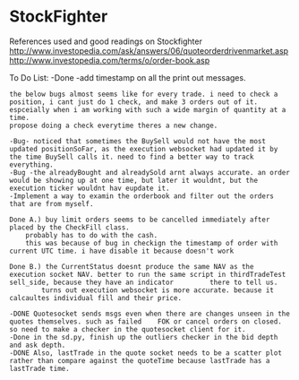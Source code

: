 # StockFighter
References used and good readings on Stockfighter 
http://www.investopedia.com/ask/answers/06/quoteorderdrivenmarket.asp
http://www.investopedia.com/terms/o/order-book.asp

To Do List:
	-Done -add timestamp on all the print out messages. 

	the below bugs almost seems like for every trade. i need to check a position, i cant just do 1 check, and make 3 orders out of it. espceially when i am working with such a wide margin of quantity at a time.
	propose doing a check everytime theres a new change.

	-Bug- noticed that sometimes the BuySell would not have the most updated positionSoFar, as the execution websocket had updated it by the time BuySell calls it. need to find a better way to track everything.
	-Bug -the alreadyBought and alreadySold arnt always accurate. an order would be showing up at one time, but later it wouldnt, but the execution ticker wouldnt hav eupdate it.
	-Implement a way to examin the orderbook and filter out the orders that are from myself.

	Done A.) buy limit orders seems to be cancelled immediately after placed by the CheckFill class.
		probably has to do with the cash. 
		this was because of bug in checkign the timestamp of order with current UTC time. i have disable it because doesn't work

	Done B.) the CurrentStatus doesnt produce the same NAV as the execution socket NAV. better to run the same script in thirdTradeTest sell_side, because they have an indicator 		  there to tell us. 
			turns out execution websocket is more accurate. because it calcaultes individual fill and their price.

	-DONE Quotesocket sends msgs even when there are changes unseen in the quotes themselves. such as failed 	FOK or cancel orders on closed. so need to make a checker in the quotesocket client for it.
	-Done in the sd.py, finish up the outliers checker in the bid depth and ask depth.
	-DONE Also, lastTrade in the quote socket needs to be a scatter plot rather than compare against the quoteTime because lastTrade has a lastTrade time.